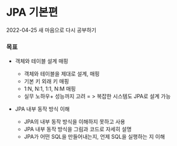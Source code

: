 # JPA 기본편

2022-04-25 새 마음으로 다시 공부하기

### 목표

- 객체와 테이블 설계 매핑
    - 객체와 테이블을 제대로 설계, 매핑
    - 기본 키 외래 키 매핑
    - 1:N, N:1, 1:1, N:M 매핑
    - 실무 노하우+ 성능까지 고려 = > 복잡한 시스템도 JPA로 설계 가능




- JPA 내부 동작 방식 이해
    - JPA의 내부 동작 방식을 이해하지 못하고 사용
    - JPA 내부 동작 방식을 그림과 코드로 자세히 설명
    - JPA가 어떤 SQL을 만들어내는지, 언제 SQL을 실행하는 지 이해

